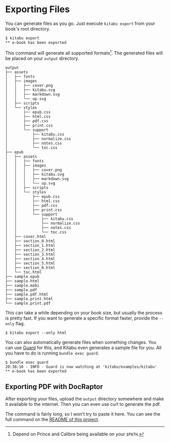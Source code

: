 # Exporting Files

You can generate files as you go. Just execute `kitabu export` from your book's
root directory.

```
$ kitabu export
** e-book has been exported
```

This command will generate all supported formats[^1]. The generated files will
be placed on your `output` directory.

```
output
├── assets
│   ├── fonts
│   ├── images
│   │   ├── cover.png
│   │   ├── kitabu.svg
│   │   ├── markdown.svg
│   │   └── up.svg
│   ├── scripts
│   └── styles
│       ├── epub.css
│       ├── html.css
│       ├── pdf.css
│       ├── print.css
│       └── support
│           ├── kitabu.css
│           ├── normalize.css
│           ├── notes.css
│           └── toc.css
├── epub
│   ├── assets
│   │   ├── fonts
│   │   ├── images
│   │   │   ├── cover.png
│   │   │   ├── kitabu.svg
│   │   │   ├── markdown.svg
│   │   │   └── up.svg
│   │   ├── scripts
│   │   └── styles
│   │       ├── epub.css
│   │       ├── html.css
│   │       ├── pdf.css
│   │       ├── print.css
│   │       └── support
│   │           ├── kitabu.css
│   │           ├── normalize.css
│   │           ├── notes.css
│   │           └── toc.css
│   ├── cover.html
│   ├── section_0.html
│   ├── section_1.html
│   ├── section_2.html
│   ├── section_3.html
│   ├── section_4.html
│   ├── section_5.html
│   ├── section_6.html
│   └── toc.html
├── sample.epub
├── sample.html
├── sample.mobi
├── sample.pdf
├── sample.pdf.html
├── sample.print.html
└── sample.print.pdf
```

This can take a while depending on your book size, but usually the process is
pretty fast. If you want to generate a specific format faster, provide the
`--only` flag.

```
$ kitabu export --only html
```

You can also automatically generate files when something changes. You can use
[Guard](http://rubygems.org/gems/guard) for this, and Kitabu even generates a
sample file for you. All you have to do is running `bundle exec guard`.

```
$ bundle exec guard
20:38:10 - INFO - Guard is now watching at 'kitabu/examples/kitabu'
** e-book has been exported
```

## Exporting PDF with DocRaptor

After exporting your files, upload the `output` directory somewhere and make it
available to the internet. Then you can even use curl to generate the pdf.

The command is fairly long, so I won't try to paste it here. You can see the
full command on the
[README of this project](https://github.com/fnando/kitabu#exporting-pdfs-with-docraptor).

[^1]: Depend on Prince and Calibre being available on your `$PATH`.
